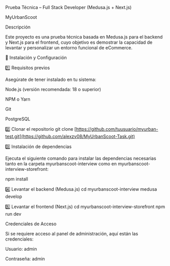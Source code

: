 Prueba Técnica – Full Stack Developer (Medusa.js + Next.js)

MyUrbanScoot

Descripción

Este proyecto es una prueba técnica basada en Medusa.js para el backend y Next.js para el frontend, cuyo objetivo es demostrar la capacidad de levantar y personalizar un entorno funcional de eCommerce.


🚀 Instalación y Configuración

1️⃣ Requisitos previos

Asegúrate de tener instalado en tu sistema:

Node.js (versión recomendada: 18 o superior)

NPM o Yarn

Git

PostgreSQL

2️⃣ Clonar el repositorio
git clone [https://github.com/tuusuario/myurban-test.git](https://github.com/alexzv08/MyUrbanScoot-Task.git)

3️⃣ Instalación de dependencias

Ejecuta el siguiente comando para instalar las dependencias necesarias tanto en la carpeta myurbanscoot-interview como en myurbanscoot-interview-storefront:

npm install

4️⃣ Levantar el backend (Medusa.js)
cd myurbanscoot-interview
medusa develop

5️⃣ Levantar el frontend (Next.js)
cd myurbanscoot-interview-storefront
npm run dev


Credenciales de Acceso

Si se requiere acceso al panel de administración, aquí están las credenciales:

Usuario: admin

Contraseña: admin
